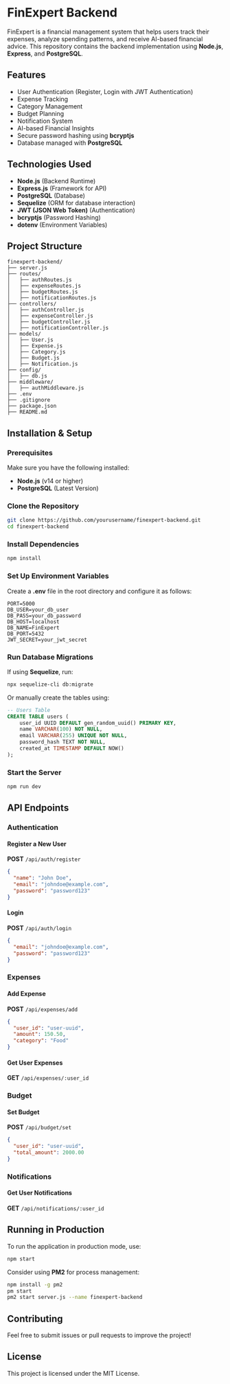 # FinExpert Backend

FinExpert is a financial management system that helps users track their expenses, analyze spending patterns, and receive AI-based financial advice. This repository contains the backend implementation using **Node.js**, **Express**, and **PostgreSQL**.

## Features
- User Authentication (Register, Login with JWT Authentication)
- Expense Tracking
- Category Management
- Budget Planning
- Notification System
- AI-based Financial Insights
- Secure password hashing using **bcryptjs**
- Database managed with **PostgreSQL**

## Technologies Used
- **Node.js** (Backend Runtime)
- **Express.js** (Framework for API)
- **PostgreSQL** (Database)
- **Sequelize** (ORM for database interaction)
- **JWT (JSON Web Token)** (Authentication)
- **bcryptjs** (Password Hashing)
- **dotenv** (Environment Variables)

## Project Structure
```
finexpert-backend/
├── server.js
├── routes/
│   ├── authRoutes.js
│   ├── expenseRoutes.js
│   ├── budgetRoutes.js
│   ├── notificationRoutes.js
├── controllers/
│   ├── authController.js
│   ├── expenseController.js
│   ├── budgetController.js
│   ├── notificationController.js
├── models/
│   ├── User.js
│   ├── Expense.js
│   ├── Category.js
│   ├── Budget.js
│   ├── Notification.js
├── config/
│   ├── db.js
├── middleware/
│   ├── authMiddleware.js
├── .env
├── .gitignore
├── package.json
├── README.md
```

## Installation & Setup
### Prerequisites
Make sure you have the following installed:
- **Node.js** (v14 or higher)
- **PostgreSQL** (Latest Version)

### Clone the Repository
```sh
git clone https://github.com/yourusername/finexpert-backend.git
cd finexpert-backend
```

### Install Dependencies
```sh
npm install
```

### Set Up Environment Variables
Create a **.env** file in the root directory and configure it as follows:
```
PORT=5000
DB_USER=your_db_user
DB_PASS=your_db_password
DB_HOST=localhost
DB_NAME=FinExpert
DB_PORT=5432
JWT_SECRET=your_jwt_secret
```

### Run Database Migrations
If using **Sequelize**, run:
```sh
npx sequelize-cli db:migrate
```

Or manually create the tables using:
```sql
-- Users Table
CREATE TABLE users (
    user_id UUID DEFAULT gen_random_uuid() PRIMARY KEY,
    name VARCHAR(100) NOT NULL,
    email VARCHAR(255) UNIQUE NOT NULL,
    password_hash TEXT NOT NULL,
    created_at TIMESTAMP DEFAULT NOW()
);
```

### Start the Server
```sh
npm run dev
```

## API Endpoints

### Authentication
#### Register a New User
**POST** `/api/auth/register`
```json
{
  "name": "John Doe",
  "email": "johndoe@example.com",
  "password": "password123"
}
```

#### Login
**POST** `/api/auth/login`
```json
{
  "email": "johndoe@example.com",
  "password": "password123"
}
```

### Expenses
#### Add Expense
**POST** `/api/expenses/add`
```json
{
  "user_id": "user-uuid",
  "amount": 150.50,
  "category": "Food"
}
```

#### Get User Expenses
**GET** `/api/expenses/:user_id`

### Budget
#### Set Budget
**POST** `/api/budget/set`
```json
{
  "user_id": "user-uuid",
  "total_amount": 2000.00
}
```

### Notifications
#### Get User Notifications
**GET** `/api/notifications/:user_id`

## Running in Production
To run the application in production mode, use:
```sh
npm start
```
Consider using **PM2** for process management:
```sh
npm install -g pm2
pm start
pm2 start server.js --name finexpert-backend
```

## Contributing
Feel free to submit issues or pull requests to improve the project!

## License
This project is licensed under the MIT License.


